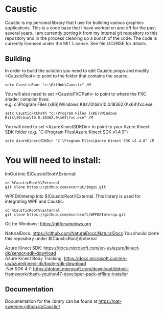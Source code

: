 # Caustic
Caustic is my personal library that I use for building various graphics applications. 
This is a code base that I have worked on and off for the past several 
years. I am currently porting it from my internal git repository to this 
repository and in the process cleaning up a bunch of the code. 
The code is currently licensed under the MIT License. See file LICENSE for details.

## Building
In order to build the solution you need to edit Caustic.props and modify \<CausticRoot> to point to the folder that contains the source.  
```
setx CausticRoot "c:\GitHub\Caustic" /M
```
  
You will also need to set \<CausticFXCPath> to point to where the FXC shader compiler lives:  
                 e.g. c:\Program Files (x86)\Windows Kits\10\bin\10.0.18362.0\x64\fxc.exe  
```
setx CausticFXCPath "c:\Program Files (x86)\Windows Kits\10\bin\10.0.18362.0\x64\fxc.exe" /M
```
  
You will need to set \<AzureKinectSDKDir> to point to your Azure Kinect SDK folder (e.g. "C:\Program Files\Azure Kinect SDK v1.4.0")  
```
setx AzureKinectSDKDir "C:\Program Files\Azure Kinect SDK v1.4.0" /M
```

You will need to install:
=========================
ImGui into $(CausticRoot)\External:
```
cd %CausticRoot%\External
git clone https://github.com/ocornut/imgui.git
```

WPFDXInterop into $(CausticRoot)\External. This library is used for integrating WPF and Caustic:
```
cd %CausticRoot%\External
git clone https://github.com/microsoft/WPFDXInterop.git
```

Git for Windows: https://gitforwindows.org
    
NaturalDocs: https://github.com/NaturalDocs/NaturalDocs
You should clone this repository under $(CausticRoot)\External

Azure Kinect SDK: https://docs.microsoft.com/en-us/azure/kinect-dk/sensor-sdk-download  
Azure Kinect Body Tracking: https://docs.microsoft.com/en-us/azure/kinect-dk/body-sdk-download  
.Net SDK 4.7: https://dotnet.microsoft.com/download/dotnet-framework/thank-you/net47-developer-pack-offline-installer

## Documentation
Documentation for the library can be found at https://pat-sweeney.github.io/Caustic/
